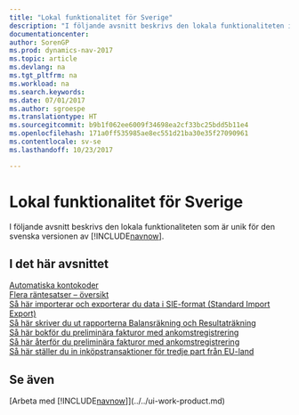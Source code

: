 ```yaml
---
title: "Lokal funktionalitet för Sverige"
description: "I följande avsnitt beskrivs den lokala funktionaliteten i den svenska versionen av [!INCLUDE[navnow](../../includes/navnow_md.md)]."
documentationcenter: 
author: SorenGP
ms.prod: dynamics-nav-2017
ms.topic: article
ms.devlang: na
ms.tgt_pltfrm: na
ms.workload: na
ms.search.keywords: 
ms.date: 07/01/2017
ms.author: sgroespe
ms.translationtype: HT
ms.sourcegitcommit: b9b1f062ee6009f34698ea2cf33bc25bdd5b11e4
ms.openlocfilehash: 171a0ff535985ae8ec551d21ba30e35f27090961
ms.contentlocale: sv-se
ms.lasthandoff: 10/23/2017

---
```

# <a name="sweden-local-functionality"></a>Lokal funktionalitet för Sverige
I följande avsnitt beskrivs den lokala funktionaliteten som är unik för den svenska versionen av [!INCLUDE[navnow](../../includes/navnow_md.md)].  

## <a name="in-this-section"></a>I det här avsnittet  
  [Automatiska kontokoder](automatic-account-codes.md)  
  [Flera räntesatser – översikt](multiple-interest-rates-overview.md)  
  [Så här importerar och exporterar du data i SIE-format (Standard Import Export)](how-to-import-and-export-data-in-standard-import-export-format.md)  
  [Så här skriver du ut rapporterna Balansräkning och Resultaträkning](how-to-print-balance-sheet-and-income-statement-reports.md)  
  [Så här bokför du preliminära fakturor med ankomstregistrering](how-to-post-preliminary-invoices-by-using-inward-registration.md)  
  [Så här återför du preliminära fakturor med ankomstregistrering](how-to-reverse-preliminary-invoices-by-using-inward-registration.md)  
  [Så här ställer du in inköpstransaktioner för tredje part från EU-land](how-to-set-up-eu-third-party-purchase-transactions.md)

## <a name="see-also"></a>Se även
[Arbeta med [!INCLUDE[navnow](../../includes/navnow_md.md)]](../../ui-work-product.md)    

